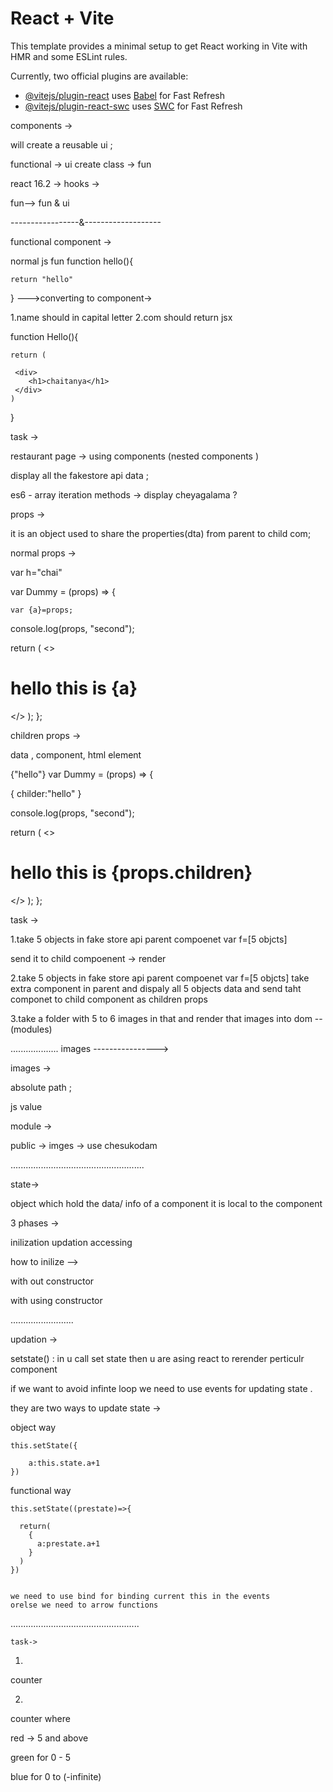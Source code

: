 # React + Vite

This template provides a minimal setup to get React working in Vite with HMR and some ESLint rules.

Currently, two official plugins are available:

- [@vitejs/plugin-react](https://github.com/vitejs/vite-plugin-react/blob/main/packages/plugin-react/README.md) uses [Babel](https://babeljs.io/) for Fast Refresh
- [@vitejs/plugin-react-swc](https://github.com/vitejs/vite-plugin-react-swc) uses [SWC](https://swc.rs/) for Fast Refresh




components ->

will create a reusable  ui ;

functional -> ui create 
class ->  fun 

react 16.2 -> hooks ->

fun-->  fun & ui 


-----------------&-------------------

functional component -> 


normal js fun 
function hello(){

    return "hello"
}
--->converting to component->

1.name should in capital letter 
2.com should return jsx 

function Hello(){

    return (

     <div>
        <h1>chaitanya</h1>
     </div>
    )
}


task -> 

restaurant page -> using components (nested components )

display all the fakestore api data ;

es6 - array iteration methods  -> display cheyagalama ?


props ->

it is an object used to share the properties(dta) from parent to child com;


normal props ->

var h="chai"

<Dummy a={h}/>


var Dummy = (props) => {

    var {a}=props;

  console.log(props, "second");

  return (
    <>
      <h1>hello this is {a}</h1>
    </>
  );
};



children props ->

data , component, html element 
 
<Dummy>
{"hello"}
</Dummy>
var Dummy = (props) => {

{
    childer:"hello"
}

  console.log(props, "second");

  return (
    <>
      <h1>hello this is {props.children}</h1>
    </>
  );
};


task ->

1.take 5 objects in fake store api
parent compoenet 
var f=[5 objcts]

send it to child compoenent -> render 

2.take 5 objects in fake store api
parent compoenet 
var f=[5 objcts]
take extra component in parent and dispaly all 5 objects data and send taht componet to child component as children props 

3.take a folder with 5 to 6 images in that and render that images into dom -- (modules)




................... images ---------------->


images -> 


absolute path ;

js value 

module -> 

public -> imges -> use chesukodam 


.....................................................


state->

object which hold the data/ info of a component 
it is local to the component 

3 phases ->

inilization 
updation 
accessing 

how to inilize -->

with out constructor 

with using constructor 

.........................

updation ->

setstate() : in u call set state then u are asing react to rerender perticulr component 

if we want to avoid infinte loop we need to use events for updating state .

they are two ways to update state ->

object way 

    this.setState({

        a:this.state.a+1
    })

functional way 

    this.setState((prestate)=>{

      return(
        {
          a:prestate.a+1
        }
      )
    })


    we need to use bind for binding current this in the events 
    orelse we need to arrow functions 
...................................................

    task->
1.
counter 

2.
counter where 

red -> 5 and above 

green for 0 - 5 

blue for 0 to (-infinite) 